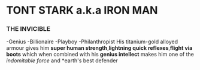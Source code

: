 # TONT STARK a.k.a IRON MAN
### THE INVICIBLE
-Genius
-Billionaire
-Playboy
-Philanthropist
His titanium-gold alloyed armour gives him **super human strength**,**lightning quick reflexes**,**flight via boots** which when combined with his **genius intellect** makes him one of the *indomitable force* and *earth's best defender

